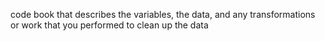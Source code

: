 code book that describes the variables, the data, and any transformations or work that you performed to clean up the data
